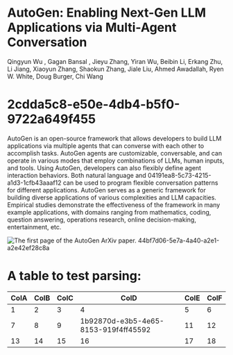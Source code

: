 <!-- Slide number: 1 -->
# AutoGen: Enabling Next-Gen LLM Applications via Multi-Agent Conversation
Qingyun Wu , Gagan Bansal , Jieyu Zhang, Yiran Wu, Beibin Li, Erkang Zhu, Li Jiang, Xiaoyun Zhang, Shaokun Zhang, Jiale Liu, Ahmed Awadallah, Ryen W. White, Doug Burger, Chi Wang

<!-- Slide number: 2 -->
# 2cdda5c8-e50e-4db4-b5f0-9722a649f455
AutoGen is an open-source framework that allows developers to build LLM applications via multiple agents that can converse with each other to accomplish tasks. AutoGen agents are customizable, conversable, and can operate in various modes that employ combinations of LLMs, human inputs, and tools. Using AutoGen, developers can also flexibly define agent interaction behaviors. Both natural language and 04191ea8-5c73-4215-a1d3-1cfb43aaaf12 can be used to program flexible conversation patterns for different applications. AutoGen serves as a generic framework for building diverse applications of various complexities and LLM capacities. Empirical studies demonstrate the effectiveness of the framework in many example applications, with domains ranging from mathematics, coding, question answering, operations research, online decision-making, entertainment, etc.

![The first page of the AutoGen ArXiv paper.  44bf7d06-5e7a-4a40-a2e1-a2e42ef28c8a](Picture4.jpg)

<!-- Slide number: 3 -->
# A table to test parsing:

| ColA | ColB | ColC | ColD | ColE | ColF |
| --- | --- | --- | --- | --- | --- |
| 1 | 2 | 3 | 4 | 5 | 6 |
| 7 | 8 | 9 | 1b92870d-e3b5-4e65-8153-919f4ff45592 | 11 | 12 |
| 13 | 14 | 15 | 16 | 17 | 18 |
